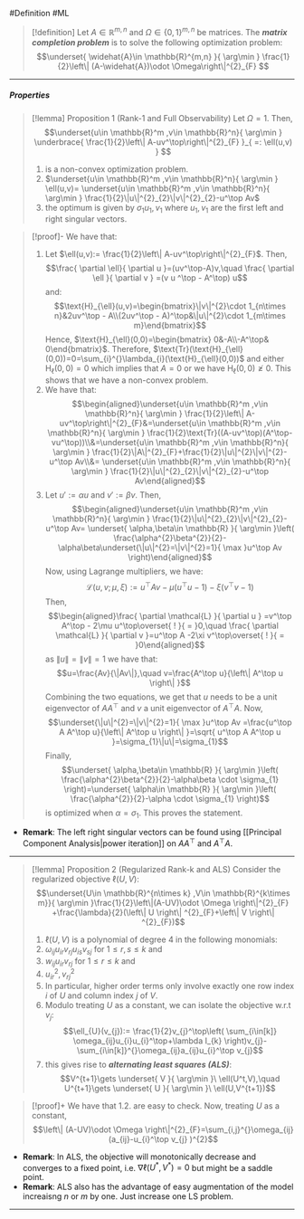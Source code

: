 #Definition #ML 

> [!definition]
> Let $A\in \mathbb{R}^{m,n}$ and $\Omega\in \{ 0,1 \}^{m,n}$ be matrices. The ***matrix completion problem*** is to solve the following optimization problem: $$\underset{ \widehat{A}\in \mathbb{R}^{m,n} }{ \arg\min } \frac{1}{2}\left\| (A-\widehat{A})\odot \Omega\right\|^{2}_{F} $$

---
##### Properties
> [!lemma] Proposition 1 (Rank-1 and Full Observability)
> Let $\Omega=1$. Then, $$\underset{u\in \mathbb{R}^m ,v\in \mathbb{R}^n}{ \arg\min } \underbrace{ \frac{1}{2}\left\| A-uv^\top\right\|^{2}_{F} }_{ =: \ell(u,v) } $$
> 1. is a non-convex optimization problem.
> 2. $\underset{u\in \mathbb{R}^m ,v\in \mathbb{R}^n}{ \arg\min } \ell(u,v)= \underset{u\in \mathbb{R}^m ,v\in \mathbb{R}^n}{ \arg\min } \frac{1}{2}\|u\|^{2}_{2}\|v\|^{2}_{2}-u^\top Av$
> 3. the optimum is given by $\sigma_{1}u_{1},v_{1}$ where $u_{1},v_{1}$ are the first left and right singular vectors. 


> [!proof]-
> We have that:
> 1. Let $\ell(u,v):=  \frac{1}{2}\left\| A-uv^\top\right\|^{2}_{F}$. Then, $$\frac{ \partial \ell}{ \partial u }=(uv^\top-A)v,\quad \frac{ \partial \ell }{ \partial v } =(v u ^\top - A^\top) u$$and: $$\text{H}_{\ell}(u,v)=\begin{bmatrix}\|v\|^{2}\cdot 1_{n\times n}&2uv^\top - A\\(2uv^\top - A)^\top&\|u\|^{2}\cdot 1_{m\times m}\end{bmatrix}$$Hence, $\text{H}_{\ell}(0,0)=\begin{bmatrix} 0&-A\\-A^\top& 0\end{bmatrix}$. Therefore, $\text{Tr}(\text{H}_{\ell}(0,0))=0=\sum_{i}^{}\lambda_{i}(\text{H}_{\ell}(0,0))$ and either $\text{H}_{\ell}(0,0)=0$ which implies that $A=0$ or we have $\text{H}_{\ell}(0,0)\not \geq  0$. This shows that we have a non-convex problem.
> 2. We have that: $$\begin{aligned}\underset{u\in \mathbb{R}^m ,v\in \mathbb{R}^n}{ \arg\min } \frac{1}{2}\left\| A-uv^\top\right\|^{2}_{F}&=\underset{u\in \mathbb{R}^m ,v\in \mathbb{R}^n}{ \arg\min } \frac{1}{2}\text{Tr}((A-uv^\top)(A^\top-vu^\top))\\&=\underset{u\in \mathbb{R}^m ,v\in \mathbb{R}^n}{ \arg\min } \frac{1}{2}\|A\|^{2}_{F}+\frac{1}{2}\|u\|^{2}\|v\|^{2}-u^\top Av\\&= \underset{u\in \mathbb{R}^m ,v\in \mathbb{R}^n}{ \arg\min } \frac{1}{2}\|u\|^{2}_{2}\|v\|^{2}_{2}-u^\top Av\end{aligned}$$
> 3. Let $u':=\alpha u$ and $v':=\beta v$. Then,$$\begin{aligned}\underset{u\in \mathbb{R}^m ,v\in \mathbb{R}^n}{ \arg\min } \frac{1}{2}\|u\|^{2}_{2}\|v\|^{2}_{2}-u^\top Av= \underset{ \alpha,\beta\in \mathbb{R} }{ \arg\min }\left( \frac{\alpha^{2}\beta^{2}}{2}-\alpha\beta\underset{\|u\|^{2}=\|v\|^{2}=1}{ \max }u^\top Av \right)\end{aligned}$$ Now, using Lagrange multipliers, we have: $$\mathcal{L}(u,v;\mu,\xi):=u^\top Av-\mu( u^\top u - 1)-\xi(v^\top v - 1)$$Then, $$\begin{aligned}\frac{ \partial \mathcal{L} }{ \partial u } =v^\top A^\top - 2\mu u^\top\overset{ ! }{ = }0,\quad \frac{ \partial \mathcal{L} }{ \partial v }=u^\top A -2\xi v^\top\overset{ ! }{ = }0\end{aligned}$$as $\|u\|=\|v\|=1$ we have that: $$u=\frac{Av}{\|Av\|},\quad v=\frac{A^\top u}{\left\| A^\top u \right\| }$$Combining the two equations, we get that $u$ needs to be a unit eigenvector of $AA ^\top$ and $v$ a unit eigenvector of $A^\top A$. Now, $$\underset{\|u\|^{2}=\|v\|^{2}=1}{ \max }u^\top Av =\frac{u^\top A A^\top u}{\left\| A^\top u \right\| }=\sqrt{ u^\top A A^\top u }=\sigma_{1}\|u\|=\sigma_{1}$$Finally, $$\underset{ \alpha,\beta\in \mathbb{R} }{ \arg\min }\left( \frac{\alpha^{2}\beta^{2}}{2}-\alpha\beta \cdot \sigma_{1} \right)=\underset{ \alpha\in \mathbb{R} }{ \arg\min }\left( \frac{\alpha^{2}}{2}-\alpha \cdot \sigma_{1} \right)$$is optimized when $\alpha=\sigma_{1}$. This proves the statement.

- **Remark**: The left right singular vectors can be found using [[Principal Component Analysis|power iteration]] on $AA^\top$ and $A^\top A$. 

---
> [!lemma] Proposition 2 (Regularized Rank-k and ALS)
> Consider the regularized objective $\ell(U,V)$: $$\underset{U\in \mathbb{R}^{n\times k} ,V\in \mathbb{R}^{k\times m}}{ \arg\min }\frac{1}{2}\left\|(A-UV)\odot \Omega \right\|^{2}_{F}  +\frac{\lambda}{2}(\left\| U \right\| ^{2}_{F}+\left\| V \right\| ^{2}_{F})$$
> 1. $\ell(U,V)$ is a polynomial of degree 4 in the following monomials:
> 	1. $\omega_{ij}u_{ir}v_{rj}u_{is}v_{sj}$ for $1\leq r,s\leq k$ and
> 	2. $w_{ij}u_{ir}v_{rj}$ for $1\leq r\leq k$ and
> 	3. $u^{2}_{ir},v^{2}_{rj}$
> 2. In particular, higher order terms only involve exactly one row index $i$ of $U$ and column index $j$ of $V$. 
> 3. Modulo treating $U$ as a constant, we can isolate the objective w.r.t $v_{j}$: $$\ell_{U}(v_{j}):= \frac{1}{2}v_{j}^\top\left( \sum_{i\in[k]} \omega_{ij}u_{i}u_{i}^\top+\lambda I_{k} \right)v_{j}-\sum_{i\in[k]}^{}\omega_{ij}a_{ij}u_{i}^\top v_{j}$$
> 4. this gives rise to ***alternating least squares (ALS)***: $$V^{t+1}\gets \underset{ V }{ \arg\min }\ \ell(U^t,V),\quad U^{t+1}\gets \underset{ U }{ \arg\min }\ \ell(U,V^{t+1})$$

> [!proof]+
> We have that 1.2. are easy to check. Now, treating $U$ as a constant, $$\left\| (A-UV)\odot \Omega \right\|^{2}_{F}=\sum_{i,j}^{}\omega_{ij}(a_{ij}-u_{i}^\top v_{j} )^{2}$$
> 
> 
- **Remark**: In ALS, the objective will monotonically decrease and converges to a fixed point, i.e. $\nabla \ell(U^{*},V^{*})=0$ but might be a saddle point. 
- **Remark**: ALS also has the advantage of easy augmentation of the model increaisng $n$ or $m$ by one. Just increase one LS problem.
---